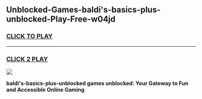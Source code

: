 
## Unblocked-Games-baldi's-basics-plus-unblocked-Play-Free-w04jd
<h3>
<a href="https://premium76.site?title=baldi's-basics-plus-unblocked&ref=12A">CLICK TO PLAY</a></h3>
<hr>

<h3>
<a href="https://premium76.site?title=baldi's-basics-plus-unblocked&ref=12A">CLICK 2 PLAY</a>
  
</h3>

<a href="https://premium76.site?title=baldi's-basics-plus-unblocked&ref=12A"><img src="https://clearcache.store/games.png"></a>


**baldi's-basics-plus-unblocked games unblocked: Your Gateway to Fun and Accessible Online Gaming**
